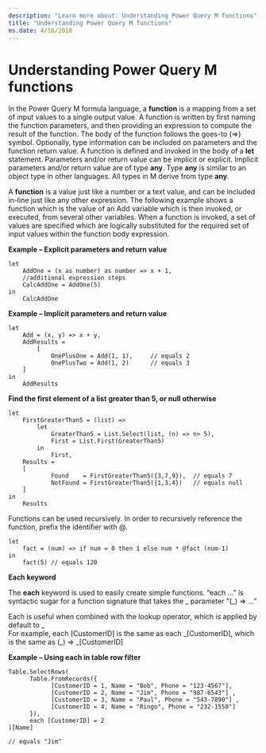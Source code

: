 ```yaml
---
description: "Learn more about: Understanding Power Query M functions"
title: "Understanding Power Query M functions"
ms.date: 4/16/2018
---
```

# Understanding Power Query M functions
In the Power Query M formula language, a **function** is a mapping from a set of input values to a single output value. A function is written by first naming the function parameters, and then providing an expression to compute the result of the function. The body of the function follows the goes-to (=&gt;) symbol. Optionally, type information can be included on parameters and the function return value. A function is defined and invoked in the body of a **let** statement. Parameters and/or return value can be implicit or explicit. Implicit parameters and/or return value are of type **any**. Type **any** is similar to an object type in other languages. All types in M derive from type **any**.  
  
A **function** is a value just like a number or a text value, and can be included in-line just like any other expression. The following example shows a function which is the value of an Add variable which is then invoked, or executed, from several other variables. When a function is invoked, a set of values are specified which are logically substituted for the required set of input values within the function body expression.  
  
**Example – Explicit parameters and return value**  
  
```powerquery-m 
let  
    AddOne = (x as number) as number => x + 1,  
    //additional expression steps  
    CalcAddOne = AddOne(5)  
in  
    CalcAddOne  
```  
**Example – Implicit parameters and return value**  
  
```powerquery-m
let  
    Add = (x, y) => x + y,  
    AddResults =   
        [  
            OnePlusOne = Add(1, 1),     // equals 2  
            OnePlusTwo = Add(1, 2)      // equals 3  
    ]  
in  
    AddResults  
```  
**Find the first element of a list greater than 5, or null otherwise**  
  
```powerquery-m
let  
    FirstGreaterThan5 = (list) =>   
        let   
            GreaterThan5 = List.Select(list, (n) => n> 5),  
            First = List.First(GreaterThan5)  
        in  
            First,  
    Results =   
    [  
            Found    = FirstGreaterThan5({3,7,9}),  // equals 7  
            NotFound = FirstGreaterThan5({1,3,4})   // equals null  
    ]  
in  
    Results  
```  
Functions can be used recursively. In order to recursively reference the function, prefix the identifier with @.  
  
```powerquery-m
let   
    fact = (num) => if num = 0 then 1 else num * @fact (num-1)   
in   
    fact(5) // equals 120  
```  
**Each keyword**  
  
The **each** keyword is used to easily create simple functions. “each ...” is syntactic sugar for a function signature that takes the _ parameter “(\_) =&gt; ...”  
  
Each is useful when combined with the lookup operator, which is applied by default to _  
For example,  each [CustomerID] is the same as each \_[CustomerID], which is the same as (\_) =&gt; \_[CustomerID]  
  
**Example – Using each in table row filter**  
  
```powerquery-m
Table.SelectRows(  
      Table.FromRecords({  
            [CustomerID = 1, Name = "Bob", Phone = "123-4567"],  
            [CustomerID = 2, Name = "Jim", Phone = "987-6543"] ,  
            [CustomerID = 3, Name = "Paul", Phone = "543-7890"] ,  
            [CustomerID = 4, Name = "Ringo", Phone = "232-1550"]  
      }),   
      each [CustomerID] = 2  
)[Name]  
  
// equals "Jim"  
```  
